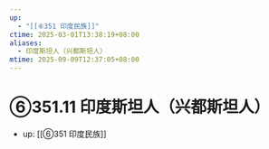 ```yaml
---
up:
  - "[[⑥351 印度民族]]"
ctime: 2025-03-01T13:38:19+08:00
aliases:
  - 印度斯坦人（兴都斯坦人）
mtime: 2025-09-09T12:37:05+08:00
---
```


# ⑥351.11 印度斯坦人（兴都斯坦人）

- up: [[⑥351 印度民族]]
